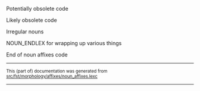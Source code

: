 

Potentially obsolete code

Likely obsolete code

Irregular nouns

NOUN_ENDLEX for wrapping up various things

End of noun affixes code

* * *

<small>This (part of) documentation was generated from [src/fst/morphology/affixes/noun_affixes.lexc](https://github.com/giellalt/lang-cwd/blob/main/src/fst/morphology/affixes/noun_affixes.lexc)</small>

---

